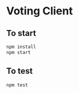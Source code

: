 # Voting Client

## To start

```javascript
npm install
npm start
```

## To test

```javascript
npm test
```
